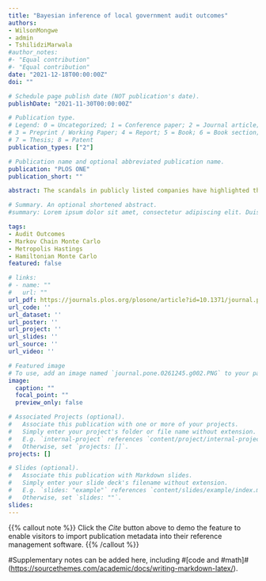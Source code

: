 ```yaml
---
title: "Bayesian inference of local government audit outcomes"
authors: 
- WilsonMongwe
- admin
- TshilidziMarwala
#author_notes:
#- "Equal contribution"
#- "Equal contribution"
date: "2021-12-18T00:00:00Z"
doi: ""

# Schedule page publish date (NOT publication's date).
publishDate: "2021-11-30T00:00:00Z"

# Publication type.
# Legend: 0 = Uncategorized; 1 = Conference paper; 2 = Journal article;
# 3 = Preprint / Working Paper; 4 = Report; 5 = Book; 6 = Book section;
# 7 = Thesis; 8 = Patent
publication_types: ["2"]

# Publication name and optional abbreviated publication name.
publication: "PLOS ONE"
publication_short: ""

abstract: The scandals in publicly listed companies have highlighted the large losses that can result from financial statement fraud and weak corporate governance. Machine learning techniques have been applied to automatically detect financial statement fraud with great success. This work presents the first application of a Bayesian inference approach to the problem of predicting the audit outcomes of financial statements of local government entities using financial ratios. Bayesian logistic regression (BLR) with automatic relevance determination (BLR-ARD) is applied to predict audit outcomes. The benefit of using BLR-ARD, instead of BLR without ARD, is that it allows one to automatically determine which input features are the most relevant for the task at hand, which is a critical aspect to consider when designing decision support systems. This work presents the first implementation of BLR-ARD trained with Separable Shadow Hamiltonian Hybrid Monte Carlo, No-U-Turn sampler, Metropolis Adjusted Langevin Algorithm and Metropolis-Hasting algorithms. Unlike the Gibbs sampling procedure that is typically employed in sampling from ARD models, in this work we jointly sample the parameters and the hyperparameters by putting a log normal prior on the hyperparameters. The analysis also shows that the repairs and maintenance as a percentage of total assets ratio, current ratio, debt to total operating revenue, net operating surplus margin and capital cost to total operating expenditure ratio are the important features when predicting local government audit outcomes using financial ratios. These results could be of use for auditors as focusing on these ratios could potentially speed up the detection of fraudulent behaviour in municipal entities, and improve the speed and quality of the overall audit.

# Summary. An optional shortened abstract.
#summary: Lorem ipsum dolor sit amet, consectetur adipiscing elit. Duis posuere tellus ac convallis placerat. Proin #tincidunt magna sed ex sollicitudin condimentum.

tags:
- Audit Outcomes
- Markov Chain Monte Carlo
- Metropolis Hastings
- Hamiltonian Monte Carlo
featured: false

# links:
# - name: ""
#   url: ""
url_pdf: https://journals.plos.org/plosone/article?id=10.1371/journal.pone.0261245
url_code: ''
url_dataset: ''
url_poster: ''
url_project: ''
url_slides: ''
url_source: ''
url_video: ''

# Featured image
# To use, add an image named `journal.pone.0261245.g002.PNG` to your page's folder. 
image:
  caption: ""
  focal_point: ""
  preview_only: false

# Associated Projects (optional).
#   Associate this publication with one or more of your projects.
#   Simply enter your project's folder or file name without extension.
#   E.g. `internal-project` references `content/project/internal-project/index.md`.
#   Otherwise, set `projects: []`.
projects: []

# Slides (optional).
#   Associate this publication with Markdown slides.
#   Simply enter your slide deck's filename without extension.
#   E.g. `slides: "example"` references `content/slides/example/index.md`.
#   Otherwise, set `slides: ""`.
slides:
---
```


{{% callout note %}}
Click the *Cite* button above to demo the feature to enable visitors to import publication metadata into their reference management software.
{{% /callout %}}

#Supplementary notes can be added here, including #[code and #math]#(https://sourcethemes.com/academic/docs/writing-markdown-latex/).

